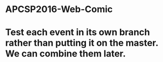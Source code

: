 # APCSP2016-Web-Comic
# Test each event in its own branch rather than putting it on the master. We can combine them later.
